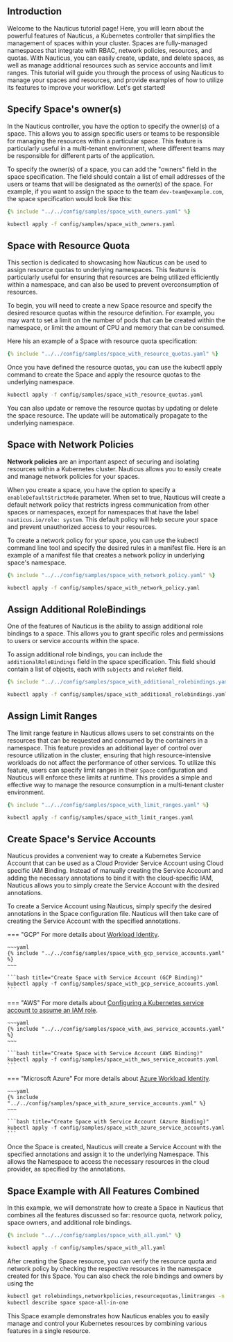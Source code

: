## Introduction

Welcome to the Nauticus tutorial page! Here, you will learn about the powerful features of Nauticus, a Kubernetes controller that simplifies the management of spaces within your cluster. Spaces are fully-managed namespaces that integrate with RBAC, network policies, resources, and quotas. With Nauticus, you can easily create, update, and delete spaces, as well as manage additional resources such as service accounts and limit ranges. This tutorial will guide you through the process of using Nauticus to manage your spaces and resources, and provide examples of how to utilize its features to improve your workflow. Let's get started!

## Specify Space's owner(s)

In the Nauticus controller, you have the option to specify the owner(s) of a space. This allows you to assign specific users or teams to be responsible for managing the resources within a particular space. This feature is particularly useful in a multi-tenant environment, where different teams may be responsible for different parts of the application.

To specify the owner(s) of a space, you can add the "owners" field in the space specification. The field should contain a list of email addresses of the users or teams that will be designated as the owner(s) of the space. For example, if you want to assign the space to the team `dev-team@example.com`, the space specification would look like this:

```yaml title="config/samples/space_with_owners.yaml"
{% include "../../config/samples/space_with_owners.yaml" %}
```

```bash title="Create Space with Resource Quota"
kubectl apply -f config/samples/space_with_owners.yaml
```

## Space with Resource Quota

This section is dedicated to showcasing how Nauticus can be used to assign resource quotas to underlying namespaces. This feature is particularly useful for ensuring that resources are being utilized efficiently within a namespace, and can also be used to prevent overconsumption of resources.

To begin, you will need to create a new Space resource and specify the desired resource quotas within the resource definition. For example, you may want to set a limit on the number of pods that can be created within the namespace, or limit the amount of CPU and memory that can be consumed.

Here his an example of a Space with resource quota specification:

```yaml title="config/samples/space_with_resource_quotas.yaml"
{% include "../../config/samples/space_with_resource_quotas.yaml" %}
```


Once you have defined the resource quotas, you can use the kubectl apply command to create the Space and apply the resource quotas to the underlying namespace.

```bash title="Create Space with Resource Quota"
kubectl apply -f config/samples/space_with_resource_quotas.yaml
```

You can also update or remove the resource quotas by updating or delete the space resource. The update will be automatically propagate to the underlying namespace.


## Space with Network Policies

__Network policies__ are an important aspect of securing and isolating resources within a Kubernetes cluster. Nauticus allows you to easily create and manage network policies for your spaces.

When you create a space, you have the option to specify a `enableDefaultStrictMode` parameter. When set to true, Nauticus will create a default network policy that restricts ingress communication from other spaces or namespaces, except for namespaces that have the label `nauticus.io/role: system`. This default policy will help secure your space and prevent unauthorized access to your resources.

To create a network policy for your space, you can use the kubectl command line tool and specify the desired rules in a manifest file. Here is an example of a manifest file that creates a network policy in underlying space's namespace.

```yaml title="config/samples/space_with_network_policy.yaml"
{% include "../../config/samples/space_with_network_policy.yaml" %}
```

```bash title="Create Space with Network Policy"
kubectl apply -f config/samples/space_with_network_policy.yaml
```

## Assign Additional RoleBindings
One of the features of Nauticus is the ability to assign additional role bindings to a space. This allows you to grant specific roles and permissions to users or service accounts within the space.

To assign additional role bindings, you can include the `additionalRoleBindings` field in the space specification. This field should contain a list of objects, each with `subjects` and `roleRef` field.

```yaml title="config/samples/space_with_additional_rolebindings.yaml"
{% include "../../config/samples/space_with_additional_rolebindings.yaml" %}
```

```bash title="Create Space with Network Policy"
kubectl apply -f config/samples/space_with_additional_rolebindings.yaml
```

## Assign Limit Ranges

The limit range feature in Nauticus allows users to set constraints on the resources that can be requested and consumed by the containers in a namespace. This feature provides an additional layer of control over resource utilization in the cluster, ensuring that high resource-intensive workloads do not affect the performance of other services. To utilize this feature, users can specify limit ranges in their `Space` configuration and Nauticus will enforce these limits at runtime. This provides a simple and effective way to manage the resource consumption in a multi-tenant cluster environment.

```yaml title="config/samples/space_with_limit_ranges.yaml"
{% include "../../config/samples/space_with_limit_ranges.yaml" %}
```

```bash title="Create Space with Network Policy"
kubectl apply -f config/samples/space_with_limit_ranges.yaml
```


## Create Space's Service Accounts

Nauticus provides a convenient way to create a Kubernetes Service Account that can be used as a Cloud Provider Service
Account using Cloud specific IAM Binding. Instead of manually creating the Service Account and adding the necessary
annotations to bind it with the cloud-specific IAM, Nauticus allows you to simply create the Service Account with the
desired annotations.

To create a Service Account using Nauticus, simply specify the desired annotations in the Space configuration file.
Nauticus will then take care of creating the Service Account with the specified annotations.

=== "GCP"
    For more details about [Workload Identity](https://cloud.google.com/kubernetes-engine/docs/how-to/workload-identity).

    ~~~yaml
    {% include "../../config/samples/space_with_gcp_service_accounts.yaml" %}
    ~~~

    ```bash title="Create Space with Service Account (GCP Binding)"
    kubectl apply -f config/samples/space_with_gcp_service_accounts.yaml
    ```
=== "AWS"
    For more details
    about [Configuring a Kubernetes service account to assume an IAM role](https://docs.aws.amazon.com/eks/latest/userguide/associate-service-account-role.html).

    ~~~yaml
    {% include "../../config/samples/space_with_aws_service_accounts.yaml" %}
    ~~~

    ```bash title="Create Space with Service Account (AWS Binding)"
    kubectl apply -f config/samples/space_with_aws_service_accounts.yaml
    ```
=== "Microsoft Azure"
    For more details
    about [Azure Workload Identity](https://azure.github.io/azure-workload-identity/docs/quick-start.html).

    ~~~yaml
    {% include "../../config/samples/space_with_azure_service_accounts.yaml" %}
    ~~~

    ```bash title="Create Space with Service Account (Azure Binding)"
    kubectl apply -f config/samples/space_with_azure_service_accounts.yaml
    ```

Once the Space is created, Nauticus will create a Service Account with the specified annotations and assign it to the
underlying Namespace. This allows the Namespace to access the necessary resources in the cloud provider, as specified by
the annotations.


## Space Example with All Features Combined

In this example, we will demonstrate how to create a Space in Nauticus that combines all the features discussed so far: resource quota, network policy, space owners, and additional role bindings.

```yaml title="config/samples/space_with_all.yaml"
{% include "../../config/samples/space_with_all.yaml" %}
```

```bash title="Create Space with all features"
kubectl apply -f config/samples/space_with_all.yaml
```


After creating the Space resource, you can verify the resource quota and network policy by checking the respective resources in the namespace created for this Space. You can also check the role bindings and owners by using the

```bash title="Retreive Space informations"
kubectl get rolebindings,networkpolicies,resourcequotas,limitranges -n space-all-in-one 
kubectl describe space space-all-in-one 
```

This Space example demonstrates how Nauticus enables you to easily manage and control your Kubernetes resources by combining various features in a single resource.